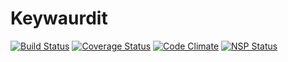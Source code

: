 Keywaurdit
==========

[![Build Status](https://travis-ci.org/genediazjr/keywaurdit.svg)](https://travis-ci.org/genediazjr/keywaurdit)
[![Coverage Status](https://img.shields.io/coveralls/genediazjr/keywaurdit.svg)](https://coveralls.io/r/genediazjr/keywaurdit)
[![Code Climate](https://codeclimate.com/github/genediazjr/keywaurdit/badges/gpa.svg)](https://codeclimate.com/github/genediazjr/keywaurdit)
[![NSP Status](https://nodesecurity.io/orgs/genediazjr/projects/8856df0e-b963-4f2b-b39e-d80e5be5581f/badge)](https://nodesecurity.io/orgs/genediazjr/projects/8856df0e-b963-4f2b-b39e-d80e5be5581f)
